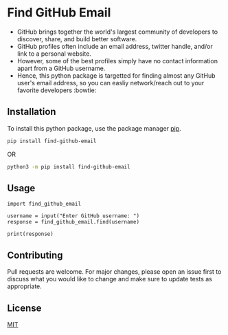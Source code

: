 # Find GitHub Email

- GitHub brings together the world's largest community of developers to discover, share, and build better software. 
- GitHub profiles often include an email address, twitter handle, and/or link to a personal website. 
- However, some of the best profiles simply have no contact information apart from a GitHub username. 
- Hence, this python package is targetted for finding almost any GitHub user's email address, so you can easliy network/reach out to your favorite developers :bowtie:

## Installation

To install this python package, use the package manager [pip](https://pypi.org/project/find-github-email/).

```bash
pip install find-github-email
```
OR 
```bash
python3 -m pip install find-github-email
```

## Usage
```python3
import find_github_email

username = input("Enter GitHub username: ")
response = find_github_email.find(username)

print(response)
```

## Contributing
Pull requests are welcome. For major changes, please open an issue first to discuss what you would like to change and make sure to update tests as appropriate.

## License
[MIT](https://github.com/UdhavPawar/find_github_email/blob/master/LICENSE)
